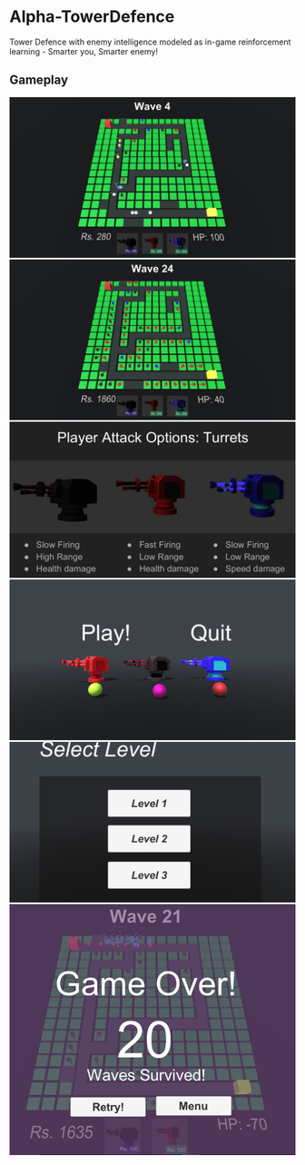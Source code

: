 # Alpha-TowerDefence
Tower Defence with enemy intelligence modeled as in-game reinforcement learning - Smarter you, Smarter enemy!


## Gameplay

![](./Screenshots/1.png)
![](./Screenshots/2.png)
![](./Screenshots/3.png)
![](./Screenshots/4.png)
![](./Screenshots/5.png)
![](./Screenshots/6.PNG)
